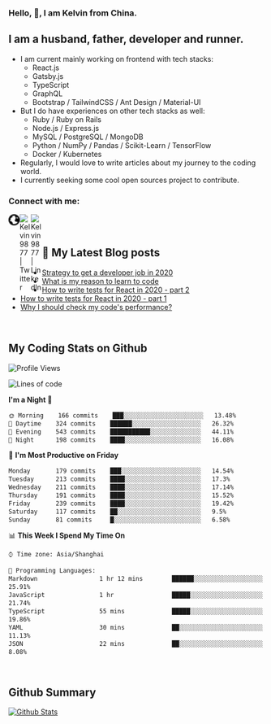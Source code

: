 ### Hello, 👋, I am Kelvin from China.

## I am a husband, father, developer and runner.

- I am current mainly working on frontend with tech stacks:
  - React.js
  - Gatsby.js
  - TypeScript
  - GraphQL
  - Bootstrap / TailwindCSS / Ant Design / Material-UI
- But I do have experiences on other tech stacks as well:
  - Ruby / Ruby on Rails
  - Node.js / Express.js
  - MySQL / PostgreSQL / MongoDB
  - Python / NumPy / Pandas / Scikit-Learn / TensorFlow
  - Docker / Kubernetes
- Regularly, I would love to write articles about my journey to the coding world.
- I currently seeking some cool open sources project to contribute.

### Connect with me:

[<img align="left" alt="kelvinliang.cn" width="22px" src="https://raw.githubusercontent.com/iconic/open-iconic/master/svg/globe.svg" />][website]
[<img align="left" alt="Kelvin9877 | Twitter" width="22px" src="https://cdn.jsdelivr.net/npm/simple-icons@v3/icons/twitter.svg" />][twitter]
[<img align="left" alt="Kelvin9877 | LinkedIn" width="22px" src="https://cdn.jsdelivr.net/npm/simple-icons@v3/icons/linkedin.svg" />][linkedin]

<br />
<br />

## 📕 My Latest Blog posts

<!-- BLOG-POST-LIST:START -->
- [Strategy to get a developer job in 2020](https://dev.to/kelvin9877/what-is-my-strategy-to-get-a-job-in-frontend-39gg)
- [What is my reason to learn to code](https://dev.to/kelvin9877/what-is-my-reason-to-learn-to-code-6k2)
- [How to write tests for React in 2020 - part 2](https://dev.to/kelvin9877/how-to-write-tests-for-react-in-2020-part-2-26h)
- [How to write tests for React in 2020 - part 1](https://dev.to/kelvin9877/how-to-write-tests-for-react-in-2020-4oai)
- [Why I should check my code's performance?](https://dev.to/kelvin9877/why-i-should-check-the-performance-of-my-code-19cl)
<!-- BLOG-POST-LIST:END -->

<br />

## My Coding Stats on Github

<!--START_SECTION:waka-->
![Profile Views](http://img.shields.io/badge/Profile%20Views-92-blue)

![Lines of code](https://img.shields.io/badge/From%20Hello%20World%20I%27ve%20Written-1.9%20million%20Lines%20of%20code-blue)

**I'm a Night 🦉** 

```text
🌞 Morning    166 commits    ███░░░░░░░░░░░░░░░░░░░░░░   13.48% 
🌆 Daytime    324 commits    ██████░░░░░░░░░░░░░░░░░░░   26.32% 
🌃 Evening    543 commits    ███████████░░░░░░░░░░░░░░   44.11% 
🌙 Night      198 commits    ████░░░░░░░░░░░░░░░░░░░░░   16.08%

```
📅 **I'm Most Productive on Friday** 

```text
Monday       179 commits    ███░░░░░░░░░░░░░░░░░░░░░░   14.54% 
Tuesday      213 commits    ████░░░░░░░░░░░░░░░░░░░░░   17.3% 
Wednesday    211 commits    ████░░░░░░░░░░░░░░░░░░░░░   17.14% 
Thursday     191 commits    ████░░░░░░░░░░░░░░░░░░░░░   15.52% 
Friday       239 commits    ████░░░░░░░░░░░░░░░░░░░░░   19.42% 
Saturday     117 commits    ██░░░░░░░░░░░░░░░░░░░░░░░   9.5% 
Sunday       81 commits     █░░░░░░░░░░░░░░░░░░░░░░░░   6.58%

```


📊 **This Week I Spend My Time On** 

```text
⌚︎ Time zone: Asia/Shanghai

💬 Programming Languages: 
Markdown                 1 hr 12 mins        ██████░░░░░░░░░░░░░░░░░░░   25.91% 
JavaScript               1 hr                █████░░░░░░░░░░░░░░░░░░░░   21.74% 
TypeScript               55 mins             █████░░░░░░░░░░░░░░░░░░░░   19.86% 
YAML                     30 mins             ██░░░░░░░░░░░░░░░░░░░░░░░   11.13% 
JSON                     22 mins             ██░░░░░░░░░░░░░░░░░░░░░░░   8.08%

```


<!--END_SECTION:waka-->

<br />

## Github Summary

[![Github Stats](https://get-github-stats.vercel.app/api?username=kelvin8773&show_icons=true)](https://github.com/kelvin8773)

[website]: https://kelvinliang.cn
[twitter]: https://twitter.com/kelvin9877
[linkedin]: https://linkedin.com/in/kelvin9877
